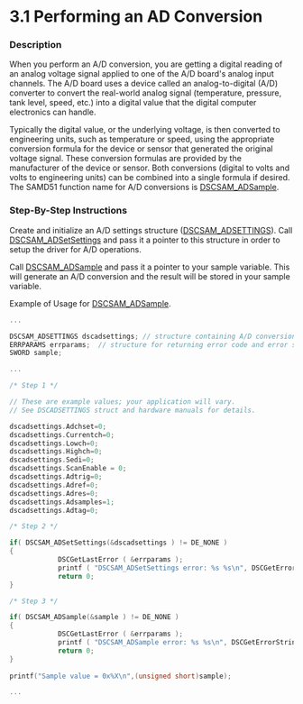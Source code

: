 # 3.1 Performing an AD Conversion

### **Description**  <a href="#description" id="description"></a>

When you perform an A/D conversion, you are getting a digital reading of an analog voltage signal applied to one of the A/D board's analog input channels. The A/D board uses a device called an analog-to-digital (A/D) converter to convert the real-world analog signal (temperature, pressure, tank level, speed, etc.) into a digital value that the digital computer electronics can handle.‌

Typically the digital value, or the underlying voltage, is then converted to engineering units, such as temperature or speed, using the appropriate conversion formula for the device or sensor that generated the original voltage signal. These conversion formulas are provided by the manufacturer of the device or sensor. Both conversions (digital to volts and volts to engineering units) can be combined into a single formula if desired. The SAMD51 function name for A/D conversions is [DSCSAM\_ADSample](../9.-samd51-apis/dscsam_adsample.md).‌

### **Step-By-Step Instructions**  <a href="#step-by-step-instructions" id="step-by-step-instructions"></a>

Create and initialize an A/D settings structure ([DSCSAM\_ADSETTINGS](../10.-structure-definitions/dscsam_adsettings.md)). Call [DSCSAM\_ADSetSettings](../9.-samd51-apis/dscsam_adsetsettings.md) and pass it a pointer to this structure in order to setup the driver for A/D operations.‌

Call [DSCSAM\_ADSample](../9.-samd51-apis/dscsam_adsample.md) and pass it a pointer to your sample variable. This will generate an A/D conversion and the result will be stored in your sample variable.‌

Example of Usage for [DSCSAM\_ADSample](../9.-samd51-apis/dscsam_adsample.md).

```c
...

DSCSAM_ADSETTINGS dscadsettings; // structure containing A/D conversion settings
ERRPARAMS errparams;  // structure for returning error code and error string
SWORD sample;

...

/* Step 1 */ 

// These are example values; your application will vary. 
// See DSCADSETTINGS struct and hardware manuals for details. 

dscadsettings.Adchset=0;
dscadsettings.Currentch=0;
dscadsettings.Lowch=0;
dscadsettings.Highch=0;
dscadsettings.Sedi=0;
dscadsettings.ScanEnable = 0;
dscadsettings.Adtrig=0;
dscadsettings.Adref=0;
dscadsettings.Adres=0;
dscadsettings.Adsamples=1;
dscadsettings.Adtag=0;

/* Step 2 */ 

if( DSCSAM_ADSetSettings(&dscadsettings ) != DE_NONE )
{
			DSCGetLastError ( &errparams );
			printf ( "DSCSAM_ADSetSettings error: %s %s\n", DSCGetErrorString ( errparams.ErrCode ), errparams.errstring );
			return 0;
}

/* Step 3 */ 

if( DSCSAM_ADSample(&sample ) != DE_NONE )
{
			DSCGetLastError ( &errparams );
			printf ( "DSCSAM_ADSample error: %s %s\n", DSCGetErrorString ( errparams.ErrCode ), errparams.errstring );
			return 0;
}
			
printf("Sample value = 0x%X\n",(unsigned short)sample);

...		
```
